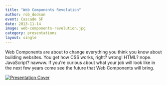 ```yaml
---
title: "Web Components Revolution"
author: rob_dodson
event: Cascade SF
date: 2013-11-14
image: web-components-revolution.jpg
category: presentations
layout: single
---
```


Web Components are about to change everything you think you know about building websites. You get how CSS works, right? wrong! HTML? nope. JavaScript? nawww. If you're curious about what your job will look like in the next few years come see the future that Web Components will bring.

<!-- Read more -->

<a href="http://robdodson.me/webcomponents-cascade">
    <img src="../../img/stories/web-components-revolution-cover.jpg" alt="Presentation Cover">
</a>
